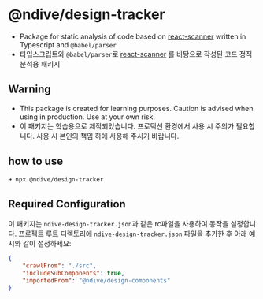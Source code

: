 # @ndive/design-tracker

- Package for static analysis of code based on [react-scanner](https://www.npmjs.com/package/react-scanner) written in Typescript and `@babel/parser`
- 타입스크립트와 `@babel/parser`로 [react-scanner](https://www.npmjs.com/package/react-scanner) 를 바탕으로 작성된 코드 정적 분석용 패키지

## Warning

- This package is created for learning purposes. Caution is advised when using in production. Use at your own risk.
- 이 패키지는 학습용으로 제작되었습니다. 프로덕션 환경에서 사용 시 주의가 필요합니다. 사용 시 본인의 책임 하에 사용해 주시기 바랍니다.

## how to use

```bash
➜ npx @ndive/design-tracker
```

## Required Configuration

이 패키지는 `ndive-design-tracker.json`과 같은 rc파일을 사용하여 동작을 설정합니다. 프로젝트 루트 디렉토리에 `ndive-design-tracker.json` 파일을 추가한 후 아래 예시와 같이 설정하세요:

```json
{
    "crawlFrom": "./src",
    "includeSubComponents": true,
    "importedFrom": "@ndive/design-components"
}
```
